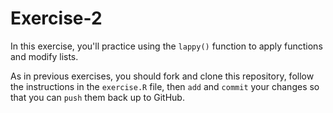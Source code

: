 # Exercise-2
In this exercise, you'll practice using the `lappy()` function to apply functions and modify lists.

As in previous exercises, you should fork and clone this repository, follow the instructions in the `exercise.R` file, then `add` and `commit` your changes so that you can `push` them back up to GitHub.
